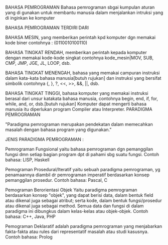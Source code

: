 BAHASA PEMROGRAMAN
Bahasa pemrograman sbgai kumpulan aturan yang di gunakan untuk membantu manusia dalam menjalankan intruksi yang di inginkan ke komputer

BAHASA PEMROGRAMAN TERDIRI DARI

BAHASA MESIN, yang memberikan perintah kpd komputer dgn memakai kode biner contohnya : (0110010100110)

BAHASA TINGKAT RENDAH, memberikan perintah kepada komputer dengan memakai kode-kode singkat contohnya kode_mesin|MOV, SUB, CMP, JMP, JGE, JL, LOOP, dsb.

BAHASA TINGKAT MENENGAH, bahasa yang memakai campuran instruksi dalam kata-kata bahasa manusia[butuh rujukan] dan instruksi yang bersifat simbolik contohnya {, }, ?, <<, >>, &&, ||, dsb.

BAHASA TINGKAT TINGGI, bahasa komputer yang memakai instruksi berasal dari unsur katakata bahasa manusia, contohnya begin, end, if, for, while, and, or, dsb.[butuh rujukan] Komputer dapat mengerti bahasa manusia itu diperlukan program Compiler atau Interpreter.
PARADIGMA PEMROGRAMAN

"Paradigma pemrograman merupakan pendekatan dalam memecahkan masalah dengan bahasa program yang digunakan."

JENIS PARADIGMA PEMROGRAMAN :

Pemrograman Fungsional yaitu bahasa pemrograman dgn pemanggilan fungsi dmn setiap bagian program dpt di pahami sbg suatu fungsi. Contoh bahasa: LISP, Haskell

Pemograman Prosedural/Iteratif yaitu sebuah paradigma pemrograman, yg penamaannya diambil dr pemrograman imperatif berdasarkan konsep pemanggilan prosedur. Contoh bahasa: Pascal, C

Pemograman Berorientasi Objek Yaitu paradigma pemrograman berdasarkan konsep "objek", yang dapat berisi data, dalam bentuk field atau dikenal juga sebagai atribut; serta kode, dalam bentuk fungsi/prosedur atau dikenal juga sebagai method. Semua data dan fungsi di dalam paradigma ini dibungkus dalam kelas-kelas atau objek-objek. Contoh bahasa: C++, Java, PHP

Pemograman Deklaratif adalah paradigma pemrograman yang menjabarkan fakta-fakta atau rules dari representatif masalah atau studi kasusnya. Contoh bahasa: Prolog